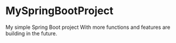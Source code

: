 # MySpringBootProject
My simple Spring Boot project
With more functions and features are building in the future.
